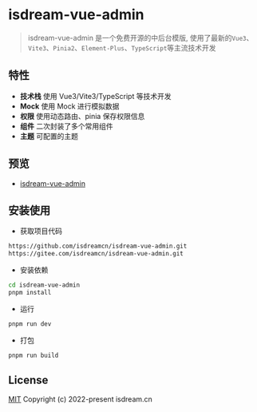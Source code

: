 # isdream-vue-admin

> isdream-vue-admin 是一个免费开源的中后台模版, 使用了最新的`Vue3`、`Vite3`、`Pinia2`、`Element-Plus`、`TypeScript`等主流技术开发

## 特性

- **技术栈** 使用 Vue3/Vite3/TypeScript 等技术开发
- **Mock** 使用 Mock 进行模拟数据
- **权限** 使用动态路由、pinia 保存权限信息
- **组件** 二次封装了多个常用组件
- **主题** 可配置的主题

## 预览

- [isdream-vue-admin](https://vue3.isdream.cn/)

## 安装使用

- 获取项目代码

```bash
https://github.com/isdreamcn/isdream-vue-admin.git
https://gitee.com/isdreamcn/isdream-vue-admin.git
```

- 安装依赖

```bash
cd isdream-vue-admin
pnpm install
```

- 运行

```bash
pnpm run dev
```

- 打包

```bash
pnpm run build
```

## License

[MIT](https://opensource.org/license/mit/)
Copyright (c) 2022-present isdream.cn
